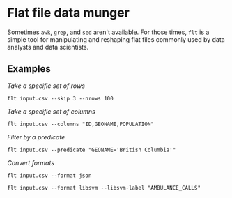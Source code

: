 # Flat file data munger

Sometimes `awk`, `grep`, and `sed` aren't available. For those times, `flt`
is a simple tool for manipulating and reshaping flat files commonly used by
data analysts and data scientists.

## Examples

*Take a specific set of rows*

    flt input.csv --skip 3 --nrows 100

*Take a specific set of columns*

    flt input.csv --columns "ID,GEONAME,POPULATION"

*Filter by a predicate*

    flt input.csv --predicate "GEONAME='British Columbia'"

*Convert formats*

    flt input.csv --format json

    flt input.csv --format libsvm --libsvm-label "AMBULANCE_CALLS"
